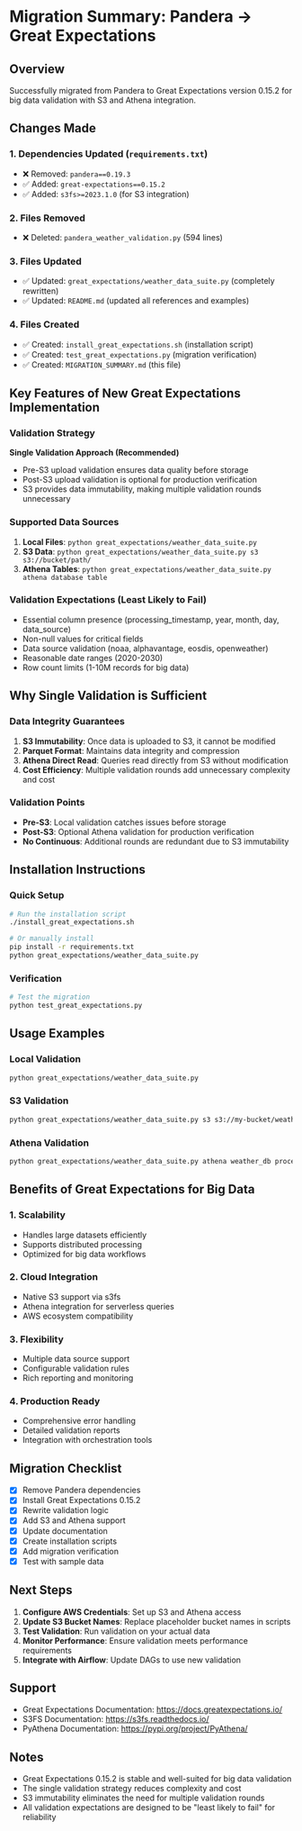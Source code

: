 # Migration Summary: Pandera → Great Expectations

## Overview
Successfully migrated from Pandera to Great Expectations version 0.15.2 for big data validation with S3 and Athena integration.

## Changes Made

### 1. Dependencies Updated (`requirements.txt`)
- ❌ Removed: `pandera==0.19.3`
- ✅ Added: `great-expectations==0.15.2`
- ✅ Added: `s3fs>=2023.1.0` (for S3 integration)

### 2. Files Removed
- ❌ Deleted: `pandera_weather_validation.py` (594 lines)

### 3. Files Updated
- ✅ Updated: `great_expectations/weather_data_suite.py` (completely rewritten)
- ✅ Updated: `README.md` (updated all references and examples)

### 4. Files Created
- ✅ Created: `install_great_expectations.sh` (installation script)
- ✅ Created: `test_great_expectations.py` (migration verification)
- ✅ Created: `MIGRATION_SUMMARY.md` (this file)

## Key Features of New Great Expectations Implementation

### Validation Strategy
**Single Validation Approach (Recommended)**
- Pre-S3 upload validation ensures data quality before storage
- Post-S3 upload validation is optional for production verification
- S3 provides data immutability, making multiple validation rounds unnecessary

### Supported Data Sources
1. **Local Files**: `python great_expectations/weather_data_suite.py`
2. **S3 Data**: `python great_expectations/weather_data_suite.py s3 s3://bucket/path/`
3. **Athena Tables**: `python great_expectations/weather_data_suite.py athena database table`

### Validation Expectations (Least Likely to Fail)
- Essential column presence (processing_timestamp, year, month, day, data_source)
- Non-null values for critical fields
- Data source validation (noaa, alphavantage, eosdis, openweather)
- Reasonable date ranges (2020-2030)
- Row count limits (1-10M records for big data)

## Why Single Validation is Sufficient

### Data Integrity Guarantees
1. **S3 Immutability**: Once data is uploaded to S3, it cannot be modified
2. **Parquet Format**: Maintains data integrity and compression
3. **Athena Direct Read**: Queries read directly from S3 without modification
4. **Cost Efficiency**: Multiple validation rounds add unnecessary complexity and cost

### Validation Points
- **Pre-S3**: Local validation catches issues before storage
- **Post-S3**: Optional Athena validation for production verification
- **No Continuous**: Additional rounds are redundant due to S3 immutability

## Installation Instructions

### Quick Setup
```bash
# Run the installation script
./install_great_expectations.sh

# Or manually install
pip install -r requirements.txt
python great_expectations/weather_data_suite.py
```

### Verification
```bash
# Test the migration
python test_great_expectations.py
```

## Usage Examples

### Local Validation
```bash
python great_expectations/weather_data_suite.py
```

### S3 Validation
```bash
python great_expectations/weather_data_suite.py s3 s3://my-bucket/weather-data/
```

### Athena Validation
```bash
python great_expectations/weather_data_suite.py athena weather_db processed_weather_data
```

## Benefits of Great Expectations for Big Data

### 1. Scalability
- Handles large datasets efficiently
- Supports distributed processing
- Optimized for big data workflows

### 2. Cloud Integration
- Native S3 support via s3fs
- Athena integration for serverless queries
- AWS ecosystem compatibility

### 3. Flexibility
- Multiple data source support
- Configurable validation rules
- Rich reporting and monitoring

### 4. Production Ready
- Comprehensive error handling
- Detailed validation reports
- Integration with orchestration tools

## Migration Checklist

- [x] Remove Pandera dependencies
- [x] Install Great Expectations 0.15.2
- [x] Rewrite validation logic
- [x] Add S3 and Athena support
- [x] Update documentation
- [x] Create installation scripts
- [x] Add migration verification
- [x] Test with sample data

## Next Steps

1. **Configure AWS Credentials**: Set up S3 and Athena access
2. **Update S3 Bucket Names**: Replace placeholder bucket names in scripts
3. **Test Validation**: Run validation on your actual data
4. **Monitor Performance**: Ensure validation meets performance requirements
5. **Integrate with Airflow**: Update DAGs to use new validation

## Support

- Great Expectations Documentation: https://docs.greatexpectations.io/
- S3FS Documentation: https://s3fs.readthedocs.io/
- PyAthena Documentation: https://pypi.org/project/PyAthena/

## Notes

- Great Expectations 0.15.2 is stable and well-suited for big data validation
- The single validation strategy reduces complexity and cost
- S3 immutability eliminates the need for multiple validation rounds
- All validation expectations are designed to be "least likely to fail" for reliability 